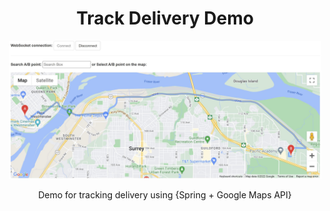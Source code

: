 <h1 align="center">Track Delivery Demo</h1>
<p align="center"><a href="https://track-delivery-demo.herokuapp.com/"><kbd><img src="https://raw.githubusercontent.com/NhatTanVu/track-delivery-demo/main/screenshot.jpg?" alt="Track Delivery Demo" width="500"/></kbd></a></p>

<p align="center">Demo for tracking delivery using {Spring + Google Maps API}</p>

